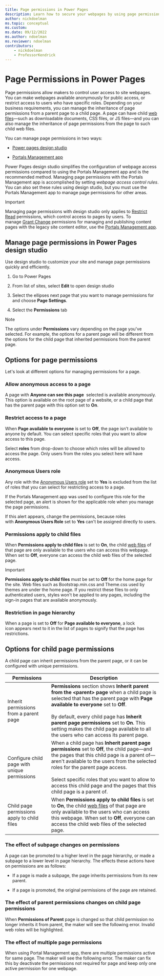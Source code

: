 ```yaml
---
title: Page permissions in Power Pages
description: Learn how to secure your webpages by using page permissions.
author: nickdoelman
ms.topic: conceptual
ms.custom: 
ms.date: 09/12/2022
ms.author: ndoelman
ms.reviewer: ndoelman
contributors:
    - nickdoelman
    - ProfessorKendrick
---
```


# Page Permissions in Power Pages

Page permissions allow makers to control user access to site webpages. You can make webpages available anonymously for public access, or restrict access to users who have specific roles. Depending on your business requirements, you can manage the inheritance of page permissions from a parent page to a child page. A page can have child [web files](/power-apps/maker/portals/configure/web-files)—such as downloadable documents, CSS files, or JS files—and you can also manage the inheritance of page permissions from the page to such child web files.

You can manage page permissions in two ways:

- [Power pages design studio](#manage-page-permissions-in-power-pages-design-studio)

- [Portals Management app](/power-apps/maker/portals/configure/webpage-access-control#manage-page-permissions-using-portal-management-app) 

Power Pages design studio simplifies the configuration of webpage access permissions compared to using the Portals Management app and is the recommended method. Managing page permissions with the Portals Management app is accomplished by setting *webpage access control rules*. You can also set these rules using design studio, but you must use the Portals Management app to manage page permissions for other areas.

>[!IMPORTANT]
> Managing page permissions with design studio only applies to [Restrict Read](/power-apps/maker/portals/configure/webpage-access-control#restrict-read) permissions, which control access to pages by users. To manage [Grant Change](/power-apps/maker/portals/configure/webpage-access-control#grant-change) permissions for managing and publishing content pages with the legacy site content editor, use the [Portals Management app](/power-apps/maker/portals/configure/webpage-access-control#manage-page-permissions-using-portal-management-app).

## Manage page permissions in Power Pages design studio

Use design studio to customize your site and manage page permissions quickly and efficiently.

1. Go to Power Pages

1. From list of sites, select **Edit** to open design studio

1. Select the ellipses next page that you want to manage permissions for and choose **Page Settings**.

1. Select the **Permissions** tab

>[!NOTE]
> The options under **Permissions** vary depending on the page you've selected. For example, the options for a parent page will be different from the options for the child page that inherited permissions from the parent page.

## Options for page permissions

Let's look at different options for managing permissions for a page.

### Allow anonymous access to a page

A page with **Anyone can see this page**  selected is available anonymously. This option is available on the root page of a website, or a child page that has the parent page with this option set to **On**.

### Restrict access to a page

When **Page available to everyone** is set to **Off**, the page isn't available to anyone by default. You can select specific roles that you want to allow access to this page.

Select **roles** from drop-down to choose which roles will be allowed to access the page. Only users from the roles you select here will have access.

### Anonymous Users role

Any role with the [Anonymous Users role](/power-apps/maker/portals/configure/create-web-roles#attributes-and-relationships) set to **Yes** is excluded from the list of roles that you can select for restricting access to a page.

If the Portals Management app was used to configure this role for the selected page, an alert is shown for the applicable role when you manage the page permissions.

If this alert appears, change the permissions, because roles with **Anonymous Users Role** set to **Yes** can't be assigned directly to users.

### Permissions apply to child files

When **Permissions apply to child files** is set to **On**, the child [web files](/power-apps/maker/portals/configure/web-files) of that page are only available to the users who can access this webpage. When set to **Off**, everyone can access the child web files of the selected page.


>[!IMPORTANT]
>**Permissions apply to child files** must be set to **Off** for the home page for the site. Web files such as Bootstrap.min.css and Theme.css used by themes are under the home page. If you restrict these files to only authenticated users, styles won't be applied to any pages, including the sign-in pages that are available anonymously.

### Restriction in page hierarchy

When a page is set to **Off** for **Page available to everyone**, a lock icon appears next to it in the list of pages to signify that the page has restrictions.


## Options for child page permissions

A child page can inherit permissions from the parent page, or it can be configured with unique permissions.


|Permissions|Description|
|---------|---------|
|Inherit permissions from a parent page|**Permissions** section shows **Inherit parent from the &lt;parent&gt; page** when a child page is selected that has the parent page with **Page available to everyone** set to **Off**.<br /><br />By default, every child page has **Inherit parent page permissions** set to **On**. This setting makes the child page available to all the users who can access its parent page.|
|Configure child page with unique permissions|When a child page has **Inherit parent page permissions** set to **Off**, the child page—and the pages that this child page is a parent of—aren't available to the users from the selected roles for the parent page access.<br /><br />Select specific roles that you want to allow to access this child page and the pages that this child page is a parent of.|
|Child page permissions apply to child files|When **Permissions apply to child files** is set to **On**, the child [web files](/power-apps/maker/portals/configure/web-files) of that page are only available to the users who can access this webpage. When set to **Off**, everyone can access the child web files of the selected page.|

### The effect of subpage changes on permissions

A page can be promoted to a higher level in the page hierarchy, or made a subpage to a lower level in page hierarchy. The effects these actions have on permissions are as follows:

- If a page is made a subpage, the page inherits permissions from its new parent. 

- If a page is promoted, the original permissions of the page are retained.

### The effect of parent permissions changes on child page permissions

When **Permissions of Parent** page is changed so that child permission no longer inherits it from parent, the maker will see the following error. Invalid web roles will be highlighted.

### The effect of multiple page permissions

When using Portal Management app, there are multiple permissions active for same page. The maker will see the following error. The maker can fix this by deactivate the permissions not required for page and keep only one active permission for one webpage.


